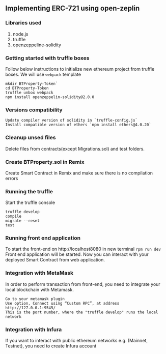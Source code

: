 ## Implementing ERC-721 using open-zeplin

### Libraries used
1. node.js
2. truffle
3. openzeppeline-solidity

### Getting started with truffle boxes
Follow below instructions to initialize new ethereum project from truffle boxes. We will use `webpack` template
```
mkdir BTProperty-Token`
cd BTProperty-Token
truffle unbox webpack
npm install openzeppelin-solidity@2.0.0
```
### Versions compatibility
```
Update compiler version of solidity in `truffle-config.js`
Install compatible version of ethers `npm install ethers@4.0.20`
```

### Cleanup unsed files
Delete files from contracts(except Migrations.sol) and test folders.

### Create BTProperty.sol in Remix
Create Smart Contract in Remix and make sure there is no compilation errors

### Running the truffle
Start the truffle console
```
truffle develop
compile
migrate --reset
test
```
### Running front end application
To start the front-end on http://localhost8080 in new terminal
`rpm run dev`
Front end application will be started.
Now you can interact with your deployed Smart Contract from web application.

### Integration with MetaMask
In order to perform transaction from front-end, you need to integrate your local blockchain with Metamask.
```
Go to your metamask plugin
Use option, Connect using “Custom RPC”, at address http://127.0.0.1:9545/
This is the port number, where the "truffle develop" runs the local network
```

### Integration with Infura
If you want to interact with public ethereum networks e.g. (Mainnet, Testnet), you need to create Infura account